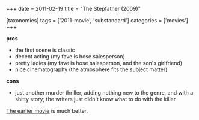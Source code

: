 +++
date = 2011-02-19
title = "The Stepfather (2009)"

[taxonomies]
tags = ['2011-movie', 'substandard']
categories = ['movies']
+++

**pros**

-   the first scene is classic
-   decent acting (my fave is hose salesperson)
-   pretty ladies (my fave is hose salesperson, and the son\'s
    girlfriend)
-   nice cinematography (the atmosphere fits the subject matter)

**cons**

-   just another murder thriller, adding nothing new to the genre, and
    with a shitty story; the writers just didn\'t know what to do with
    the killer

[The earlier movie] is much better.

  [The earlier movie]: http://movies.tshepang.net/the-stepfather-1987
